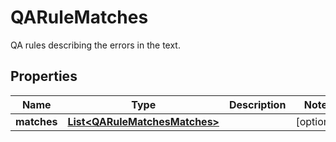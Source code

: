 

# QARuleMatches

QA rules describing the errors in the text.
## Properties

Name | Type | Description | Notes
------------ | ------------- | ------------- | -------------
**matches** | [**List&lt;QARuleMatchesMatches&gt;**](QARuleMatchesMatches.md) |  |  [optional]



